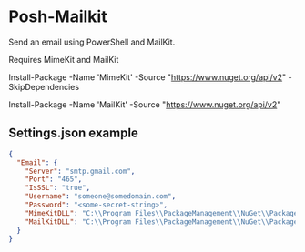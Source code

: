 # Posh-Mailkit
Send an email using PowerShell and MailKit.

Requires MimeKit and MailKit

Install-Package -Name 'MimeKit' -Source "https://www.nuget.org/api/v2" -SkipDependencies

Install-Package -Name 'MailKit' -Source "https://www.nuget.org/api/v2"


## Settings.json example
```json
{
  "Email": {
    "Server": "smtp.gmail.com",
    "Port": "465",
    "IsSSL": "true",
    "Username": "someone@somedomain.com",
    "Password": "<some-secret-string>",
    "MimeKitDLL": "C:\\Program Files\\PackageManagement\\NuGet\\Packages\\MimeKit.3.4.1\\lib\\net47\\MimeKit.dll",
    "MailKitDLL": "C:\\Program Files\\PackageManagement\\NuGet\\Packages\\MailKit.3.4.1\\lib\\net47\\MailKit.dll"
  } 
} 
```